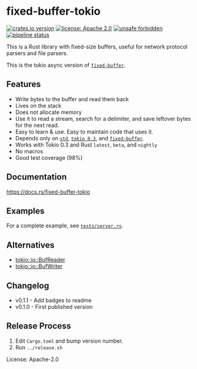 # fixed-buffer-tokio

[![crates.io version](https://img.shields.io/crates/v/fixed-buffer-tokio.svg)](https://crates.io/crates/fixed-buffer-tokio)
[![license: Apache 2.0](https://gitlab.com/leonhard-llc/fixed-buffer-rs/-/raw/main/license-apache-2.0.svg)](http://www.apache.org/licenses/LICENSE-2.0)
[![unsafe forbidden](https://gitlab.com/leonhard-llc/fixed-buffer-rs/-/raw/main/unsafe-forbidden-success.svg)](https://github.com/rust-secure-code/safety-dance/)
[![pipeline status](https://gitlab.com/leonhard-llc/fixed-buffer-rs/badges/main/pipeline.svg)](https://gitlab.com/leonhard-llc/fixed-buffer-rs/-/pipelines)

This is a Rust library with fixed-size buffers,
useful for network protocol parsers and file parsers.

This is the tokio async version of [`fixed-buffer`](https://crates.io/crates/fixed-buffer).

## Features
- Write bytes to the buffer and read them back
- Lives on the stack
- Does not allocate memory
- Use it to read a stream, search for a delimiter,
  and save leftover bytes for the next read.
- Easy to learn & use.  Easy to maintain code that uses it.
- Depends only on
  [`std`](https://doc.rust-lang.org/stable/std/),
  [`tokio 0.3`](https://crates.io/crates/tokio), and
  [`fixed-buffer`](https://crates.io/crates/fixed-buffer).
- Works with Tokio 0.3 and Rust `latest`, `beta`, and `nightly`
- No macros
- Good test coverage (98%)

## Documentation
https://docs.rs/fixed-buffer-tokio

## Examples
For a complete example, see
[`tests/server.rs`](https://gitlab.com/leonhard-llc/fixed-buffer-rs/-/blob/main/fixed-buffer-tokio/tests/server.rs).

## Alternatives
- [tokio::io::BufReader](https://docs.rs/tokio/latest/tokio/io/struct.BufReader.html)
- [tokio::io::BufWriter](https://docs.rs/tokio/latest/tokio/io/struct.BufWriter.html)

## Changelog
- v0.1.1 - Add badges to readme
- v0.1.0 - First published version

## Release Process
1. Edit `Cargo.toml` and bump version number.
1. Run `../release.sh`

License: Apache-2.0
